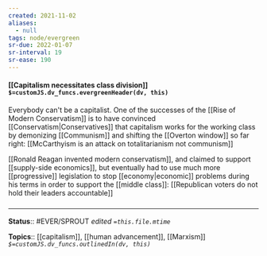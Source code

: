 ```yaml
---
created: 2021-11-02 
aliases:
  - null
tags: node/evergreen
sr-due: 2022-01-07
sr-interval: 19
sr-ease: 190
---
```


#### [[Capitalism necessitates class division]] `$=customJS.dv_funcs.evergreenHeader(dv, this)`

Everybody can't be a capitalist.
One of the successes of the [[Rise of Modern Conservatism]] is to have convinced [[Conservatism|Conservatives]] that capitalism works for the working class by demonizing [[Communism]] and shifting the [[Overton window]] so far right: [[McCarthyism is an attack on totalitarianism not communism]] 

[[Ronald Reagan invented modern conservatism]], and claimed to support [[supply-side economics]], but eventually had to use much more [[progressive]] legislation to stop [[economy|economic]] problems during his terms in order to support the [[middle class]]: [[Republican voters do not hold their leaders accountable]]

### <hr class="footnote"/>

**Status**:: #EVER/SPROUT 
*edited `=this.file.mtime`*

**Topics**:: [[capitalism]], [[human advancement]], [[Marxism]]
*`$=customJS.dv_funcs.outlinedIn(dv, this)`*
